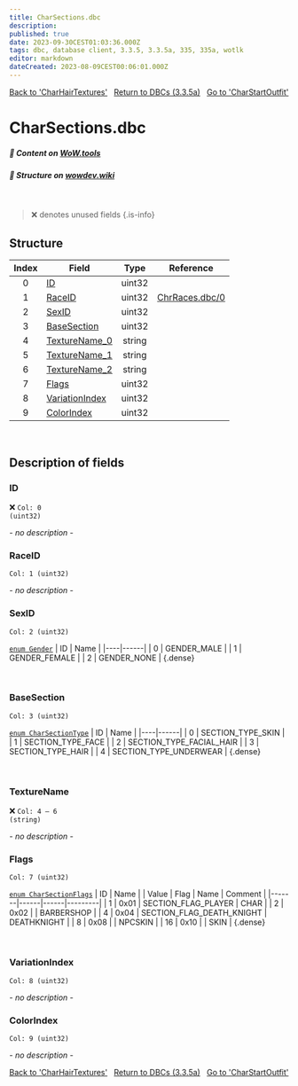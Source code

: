 ```yaml
---
title: CharSections.dbc
description:
published: true
date: 2023-09-30CEST01:03:36.000Z
tags: dbc, database client, 3.3.5, 3.3.5a, 335, 335a, wotlk
editor: markdown
dateCreated: 2023-08-09CEST00:06:01.000Z
---
```

<a href="https://trinitycore.info/files/DBC/335/charhairtextures" class="mt-5 v-btn v-btn--depressed v-btn--flat v-btn--outlined theme--light v-size--default darkblue--text text--lighten-3"><span class="v-btn__content"><i aria-hidden="true" class="v-icon notranslate v-icon--left mdi mdi-arrow-left theme--light"></i><span>Back to 'CharHairTextures'</span></span></a>&nbsp;&nbsp;&nbsp;<a href="https://trinitycore.info/files/DBC/335/home" class="mt-5 v-btn v-btn--depressed v-btn--flat v-btn--outlined theme--light v-size--default darkblue--text text--lighten-3"><span class="v-btn__content"><i aria-hidden="true" class="v-icon notranslate v-icon--left mdi mdi-home-outline theme--light"></i><span>Return to DBCs (3.3.5a)</span></span></a>&nbsp;&nbsp;&nbsp;<a href="https://trinitycore.info/files/DBC/335/charstartoutfit" class="mt-5 v-btn v-btn--depressed v-btn--flat v-btn--outlined theme--light v-size--default darkblue--text text--lighten-3"><span class="v-btn__content"><span>Go to 'CharStartOutfit'</span><i aria-hidden="true" class="v-icon notranslate v-icon--right mdi mdi-arrow-right theme--light"></i></span></a>

# CharSections.dbc
##### :open_book: Content on [WoW.tools](https://wow.tools/dbc/?dbc=charsections&build=3.3.5.12340)
##### :pencil: Structure on [wowdev.wiki](https://wowdev.wiki/DB/CharSections)
&nbsp;

> :x: denotes unused fields
{.is-info}


## Structure

| Index | Field | Type | Reference |
| :---: | --- | :---: | --- |
| 0 | [ID](#id) | uint32 |  |
| 1 | [RaceID](#raceid) | uint32 | [ChrRaces.dbc/0](/files/DBC/335/chrraces#id) |
| 2 | [SexID](#sexid) | uint32 |  |
| 3 | [BaseSection](#basesection) | uint32 |  |
| 4 | [TextureName_0](#texturename) | string |  |
| 5 | [TextureName_1](#texturename) | string |  |
| 6 | [TextureName_2](#texturename) | string |  |
| 7 | [Flags](#flags) | uint32 |  |
| 8 | [VariationIndex](#variationindex) | uint32 |  |
| 9 | [ColorIndex](#colorindex) | uint32 |  |
&nbsp;
## Description of fields

### ID
:x: <code>Col: 0 (uint32)</code>

*- no description -*
&nbsp;

### RaceID
<code>Col: 1 (uint32)</code>

*- no description -*
&nbsp;

### SexID
<code>Col: 2 (uint32)</code>

[`enum Gender`](https://github.com/TrinityCore/TrinityCore/blob/3.3.5/src/server/shared/SharedDefines.h#L75-L80)
| ID | Name |
|----|------|
| 0 | GENDER_MALE |
| 1 | GENDER_FEMALE |
| 2 | GENDER_NONE |
{.dense}

&nbsp;

### BaseSection
<code>Col: 3 (uint32)</code>

[`enum CharSectionType`](https://github.com/TrinityCore/TrinityCore/blob/3.3.5/src/server/shared/DataStores/DBCStructure.h#L323-L330)
| ID | Name |
|----|------|
| 0 | SECTION_TYPE_SKIN |
| 1 | SECTION_TYPE_FACE |
| 2 | SECTION_TYPE_FACIAL_HAIR |
| 3 | SECTION_TYPE_HAIR |
| 4 | SECTION_TYPE_UNDERWEAR |
{.dense}

&nbsp;

### TextureName
:x: <code>Col: 4 &ndash; 6 (string)</code>

*- no description -*
&nbsp;

### Flags
<code>Col: 7 (uint32)</code>

[`enum CharSectionFlags`](https://github.com/TrinityCore/TrinityCore/blob/3.3.5/src/server/shared/DataStores/DBCStructure.h#L317-L321)
| ID | Name |
| Value | Flag | Name | Comment |
|-------|------|------|---------|
| 1 | 0x01 | SECTION_FLAG_PLAYER | CHAR |
| 2 | 0x02 |  | BARBERSHOP |
| 4 | 0x04 | SECTION_FLAG_DEATH_KNIGHT | DEATHKNIGHT |
| 8 | 0x08 |  | NPCSKIN |
| 16 | 0x10 |  | SKIN |
{.dense}

&nbsp;

### VariationIndex
<code>Col: 8 (uint32)</code>

*- no description -*
&nbsp;

### ColorIndex
<code>Col: 9 (uint32)</code>

*- no description -*
&nbsp;

<a href="https://trinitycore.info/files/DBC/335/charhairtextures" class="mt-5 v-btn v-btn--depressed v-btn--flat v-btn--outlined theme--light v-size--default darkblue--text text--lighten-3"><span class="v-btn__content"><i aria-hidden="true" class="v-icon notranslate v-icon--left mdi mdi-arrow-left theme--light"></i><span>Back to 'CharHairTextures'</span></span></a>&nbsp;&nbsp;&nbsp;<a href="https://trinitycore.info/files/DBC/335/home" class="mt-5 v-btn v-btn--depressed v-btn--flat v-btn--outlined theme--light v-size--default darkblue--text text--lighten-3"><span class="v-btn__content"><i aria-hidden="true" class="v-icon notranslate v-icon--left mdi mdi-home-outline theme--light"></i><span>Return to DBCs (3.3.5a)</span></span></a>&nbsp;&nbsp;&nbsp;<a href="https://trinitycore.info/files/DBC/335/charstartoutfit" class="mt-5 v-btn v-btn--depressed v-btn--flat v-btn--outlined theme--light v-size--default darkblue--text text--lighten-3"><span class="v-btn__content"><span>Go to 'CharStartOutfit'</span><i aria-hidden="true" class="v-icon notranslate v-icon--right mdi mdi-arrow-right theme--light"></i></span></a>
